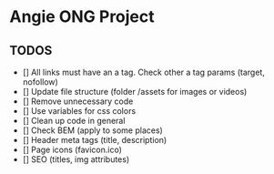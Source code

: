 # Angie ONG Project

## TODOS

- [] All links must have an a tag. Check other a tag params (target, nofollow)
- [] Update file structure (folder /assets for images or videos)
- [] Remove unnecessary code
- [] Use variables for css colors
- [] Clean up code in general
- [] Check BEM (apply to some places)
- [] Header meta tags (title, description)
- [] Page icons (favicon.ico)
- [] SEO (titles, img attributes)
